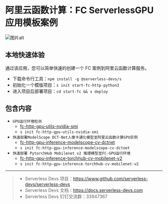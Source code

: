 # 阿里云函数计算：FC ServerlessGPU 应用模板案例

![图片alt](https://github.com/devsapp/start-fc-gpu/blob/main/materials/logo.png?raw=true)

## 本地快速体验

通过该应用，您可以简单快速的创建一个 FC 案例到阿里云函数计算服务。

- 下载命令行工具：`npm install -g @serverless-devs/s`
- 初始化一个模版项目：`s init start-fc-http-python3`
- 进入项目后部署项目：`cd start-fc && s deploy`

## 包含内容

- ```GPU运行环境检测```
    - [fc-http-gpu-utils-nvidia-smi](fc-http-gpu-utils-nvidia-smi/src)
    - `s init fc-http-gpu-utils-nvidia-smi`
- ```快速部署ModelScope DCT-Net人像卡通化模型至阿里云函数计算GPU实例```
    - [fc-http-gpu-inference-modelscope-cv-dctnet](fc-http-gpu-inference-modelscope-cv-dctnet/src)
    - `s init fc-http-gpu-inference-modelscope-cv-dctnet`
- ```快速部署 PytorchHub Mobilenet v2 推理模型至FC-GPU运行环境``` 
    - [fc-http-gpu-inference-torchhub-cv-mobilenet-v2](fc-http-gpu-inference-torchhub-cv-mobilenet-v2/src) 
    - `s init fc-http-gpu-inference-torchhub-cv-mobilenet-v2`

---

> - Serverless Devs 项目：https://www.github.com/serverless-devs/serverless-devs
> - Serverless Devs 文档：https://docs.serverless-devs.com
> - Serverless Devs 钉钉交流群：33947367

